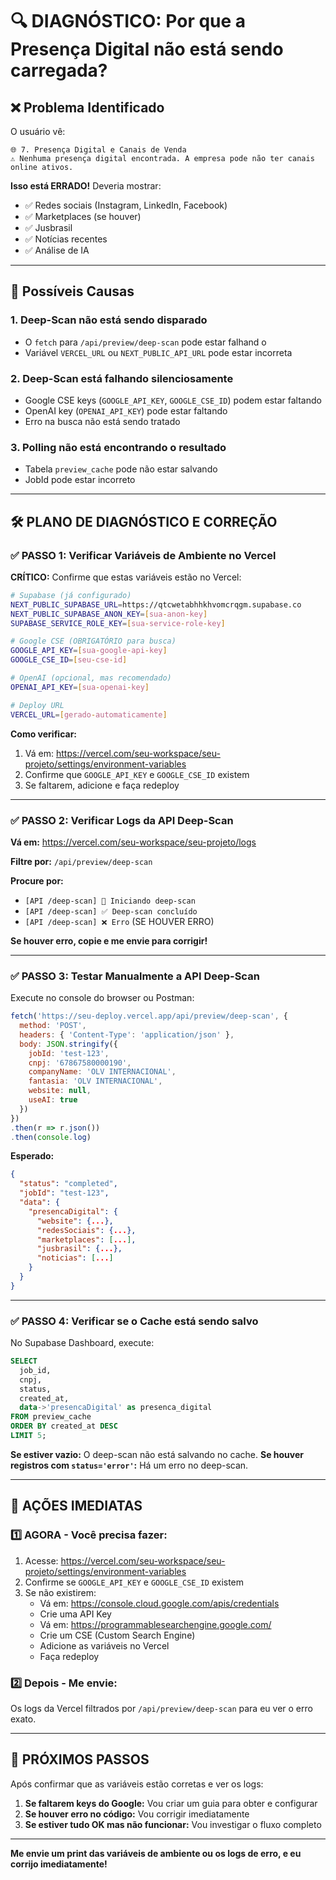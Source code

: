 # 🔍 DIAGNÓSTICO: Por que a Presença Digital não está sendo carregada?

## ❌ Problema Identificado

O usuário vê:
```
🌐 7. Presença Digital e Canais de Venda
⚠️ Nenhuma presença digital encontrada. A empresa pode não ter canais online ativos.
```

**Isso está ERRADO!** Deveria mostrar:
- ✅ Redes sociais (Instagram, LinkedIn, Facebook)
- ✅ Marketplaces (se houver)
- ✅ Jusbrasil
- ✅ Notícias recentes
- ✅ Análise de IA

---

## 🔎 Possíveis Causas

### 1. **Deep-Scan não está sendo disparado**
- O `fetch` para `/api/preview/deep-scan` pode estar falhand o
- Variável `VERCEL_URL` ou `NEXT_PUBLIC_API_URL` pode estar incorreta

### 2. **Deep-Scan está falhando silenciosamente**
- Google CSE keys (`GOOGLE_API_KEY`, `GOOGLE_CSE_ID`) podem estar faltando
- OpenAI key (`OPENAI_API_KEY`) pode estar faltando
- Erro na busca não está sendo tratado

### 3. **Polling não está encontrando o resultado**
- Tabela `preview_cache` pode não estar salvando
- JobId pode estar incorreto

---

## 🛠️ PLANO DE DIAGNÓSTICO E CORREÇÃO

### ✅ PASSO 1: Verificar Variáveis de Ambiente no Vercel

**CRÍTICO:** Confirme que estas variáveis estão no Vercel:

```bash
# Supabase (já configurado)
NEXT_PUBLIC_SUPABASE_URL=https://qtcwetabhhkhvomcrqgm.supabase.co
NEXT_PUBLIC_SUPABASE_ANON_KEY=[sua-anon-key]
SUPABASE_SERVICE_ROLE_KEY=[sua-service-role-key]

# Google CSE (OBRIGATÓRIO para busca)
GOOGLE_API_KEY=[sua-google-api-key]
GOOGLE_CSE_ID=[seu-cse-id]

# OpenAI (opcional, mas recomendado)
OPENAI_API_KEY=[sua-openai-key]

# Deploy URL
VERCEL_URL=[gerado-automaticamente]
```

**Como verificar:**
1. Vá em: https://vercel.com/seu-workspace/seu-projeto/settings/environment-variables
2. Confirme que `GOOGLE_API_KEY` e `GOOGLE_CSE_ID` existem
3. Se faltarem, adicione e faça redeploy

---

### ✅ PASSO 2: Verificar Logs da API Deep-Scan

**Vá em:** https://vercel.com/seu-workspace/seu-projeto/logs

**Filtre por:** `/api/preview/deep-scan`

**Procure por:**
- `[API /deep-scan] 🚀 Iniciando deep-scan`
- `[API /deep-scan] ✅ Deep-scan concluído`
- `[API /deep-scan] ❌ Erro` (SE HOUVER ERRO)

**Se houver erro, copie e me envie para corrigir!**

---

### ✅ PASSO 3: Testar Manualmente a API Deep-Scan

Execute no console do browser ou Postman:

```javascript
fetch('https://seu-deploy.vercel.app/api/preview/deep-scan', {
  method: 'POST',
  headers: { 'Content-Type': 'application/json' },
  body: JSON.stringify({
    jobId: 'test-123',
    cnpj: '67867580000190',
    companyName: 'OLV INTERNACIONAL',
    fantasia: 'OLV INTERNACIONAL',
    website: null,
    useAI: true
  })
})
.then(r => r.json())
.then(console.log)
```

**Esperado:**
```json
{
  "status": "completed",
  "jobId": "test-123",
  "data": {
    "presencaDigital": {
      "website": {...},
      "redesSociais": {...},
      "marketplaces": [...],
      "jusbrasil": {...},
      "noticias": [...]
    }
  }
}
```

---

### ✅ PASSO 4: Verificar se o Cache está sendo salvo

No Supabase Dashboard, execute:

```sql
SELECT 
  job_id,
  cnpj,
  status,
  created_at,
  data->'presencaDigital' as presenca_digital
FROM preview_cache
ORDER BY created_at DESC
LIMIT 5;
```

**Se estiver vazio:** O deep-scan não está salvando no cache.
**Se houver registros com `status='error'`:** Há um erro no deep-scan.

---

## 🚨 AÇÕES IMEDIATAS

### 1️⃣ **AGORA** - Você precisa fazer:

1. Acesse: https://vercel.com/seu-workspace/seu-projeto/settings/environment-variables
2. Confirme se `GOOGLE_API_KEY` e `GOOGLE_CSE_ID` existem
3. Se não existirem:
   - Vá em: https://console.cloud.google.com/apis/credentials
   - Crie uma API Key
   - Vá em: https://programmablesearchengine.google.com/
   - Crie um CSE (Custom Search Engine)
   - Adicione as variáveis no Vercel
   - Faça redeploy

### 2️⃣ **Depois** - Me envie:

Os logs da Vercel filtrados por `/api/preview/deep-scan` para eu ver o erro exato.

---

## 🎯 PRÓXIMOS PASSOS

Após confirmar que as variáveis estão corretas e ver os logs:

1. **Se faltarem keys do Google:** Vou criar um guia para obter e configurar
2. **Se houver erro no código:** Vou corrigir imediatamente
3. **Se estiver tudo OK mas não funcionar:** Vou investigar o fluxo completo

---

**Me envie um print das variáveis de ambiente ou os logs de erro, e eu corrijo imediatamente!**

